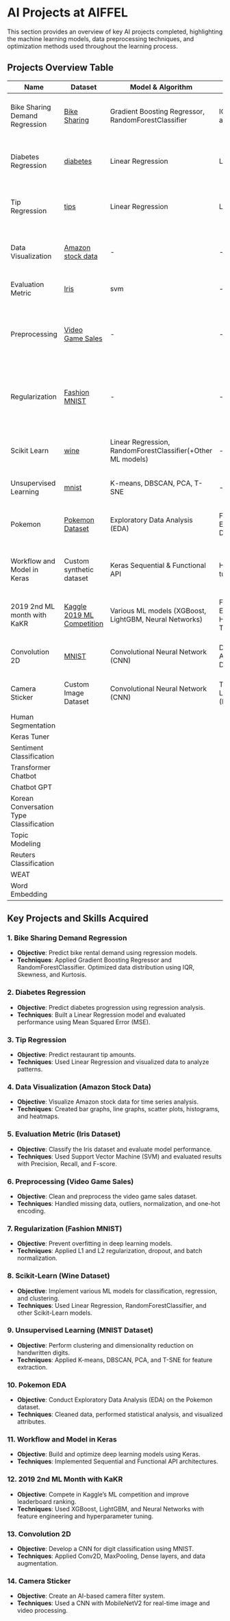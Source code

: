 # AI Projects at AIFFEL

This section provides an overview of key AI projects completed, highlighting the machine learning models, data preprocessing techniques, and optimization methods used throughout the learning process.

## Projects Overview Table

| Name                        | Dataset                                                                                 | Model & Algorithm                        | Optimization               | Result                                         | Libraries                                         |
|-----------------------------|-----------------------------------------------------------------------------------------|------------------------------------------|----------------------------|------------------------------------------------|---------------------------------------------------|
| Bike Sharing Demand Regression | [Bike Sharing](https://www.kaggle.com/code/gauravduttakiit/bike-sharing-multiple-linear-regression) | Gradient Boosting Regressor, <br> RandomForestClassifier             | IQR, Skewness and Kurtosis         | R2(score_train: 0.99, score_val: 0.95)                        | numpy, pandas, matplotlib, seaborn, scipy         |
| Diabetes Regression          | [diabetes](https://scikit-learn.org/stable/modules/generated/sklearn.datasets.load_diabetes.html)   | Linear Regression                                               | Learning Rate                     | MSE                                                           | numpy, pandas, sklearn, matplotlib, seaborn       |
| Tip Regression               | [tips]()                                                                                            | Linear Regression                                               | Learning Rate                     | MSE                                                           | numpy, pandas, sklearn, matplotlib, seaborn       |
| Data Visualization           | [Amazon stock data](https://finance.yahoo.com/quote/AMZN/history/?p=AMZN)                           | -                                                              | -                                 | Bar graph, Line graph, Scatter plot, Histogram, Heatmap        | matplotlib, pandas, datetime, numpy, seaborn      |
| Evaluation Metric            | [Iris](https://scikit-learn.org/stable/auto_examples/model_selection/plot_precision_recall.html)     | svm                                                            | -                                 | Precision, Recall, F-score                                    | sklearn(svm, roc_curve, auc)                      |
| Preprocessing                | [Video Game Sales](https://www.kaggle.com/datasets/gregorut/videogamesales)                         | -                                                              | -                                 | Missing data, Outlier, Normalization, Duplicates, One-hot encoding, Binning | os, pandas, numpy                                |
| Regularization               | [Fashion MNIST](https://keras.io/api/datasets/fashion_mnist/)                                       | -                                                              | -                                 | L1 Regularization, L2 Regularization, Lp norm, Dropout, Batch Normalization | sklearn, pandas, numpy                            |
| Scikit Learn                 | [wine](https://www.kaggle.com/code/cristianlapenta/wine-dataset-sklearn-machine-learning-project)   | Linear Regression, <br> RandomForestClassifier(+Other ML models)     | -                                 | Classification, Regression, Clustering, Dimensionality reduction | sklearn, pandas                                   |
| Unsupervised Learning        | [mnist](https://www.openml.org/search?type=data&status=active&id=554&sort=runs)                     | K-means, DBSCAN, PCA, T-SNE                                     | -                                 | -                                                             | sklearn, pandas, os, numpy                        |
| Pokemon                            | [Pokemon Dataset](https://www.kaggle.com/rounakbanik/pokemon)                                  | Exploratory Data Analysis (EDA)                           | Feature Engineering, Data Cleaning       | Statistical insights, visualization of Pokemon attributes   | pandas, numpy, matplotlib, seaborn              |
| Workflow and Model in Keras        | Custom synthetic dataset                                                                       | Keras Sequential & Functional API                        | Hyperparameter tuning                     | Built and analyzed deep learning models in Keras            | tensorflow, keras                               |
| 2019 2nd ML month with KaKR        | [Kaggle 2019 ML Competition](https://www.kaggle.com/c/2019-2nd-ml-month-with-kakr)            | Various ML models (XGBoost, <br> LightGBM, Neural Networks)    | Feature Engineering, Hyperparameter Tuning | Competitive leaderboard submission                      | sklearn, pandas, numpy, XGBoost, LightGBM       |
| Convolution 2D                     | [MNIST](https://keras.io/api/datasets/mnist/)                                                 | Convolutional Neural Network (CNN)                        | Data Augmentation, Dropout                 | Achieved high accuracy in digit classification            | tensorflow, keras, matplotlib                   |
| Camera Sticker                     | Custom Image Dataset                                                                          | Convolutional Neural Network (CNN)                        | Transfer Learning (MobileNetV2)            | Real-time camera filters using deep learning              | tensorflow, keras, OpenCV                        |
| Human Segmentation                    |         |                   |              |        |           |
| Keras Tuner                           |         |                   |              |        |           |
| Sentiment Classification              |         |                   |              |        |           |
| Transformer Chatbot                   |         |                   |              |        |           |
| Chatbot GPT                           |         |                   |              |        |           |
| Korean Conversation Type Classification |       |                   |              |        |           |
| Topic Modeling                        |         |                   |              |        |           |
| Reuters Classification                |         |                   |              |        |           |
| WEAT                                  |         |                   |              |        |           |
| Word Embedding                        |         |                   |              |        |           |




## Key Projects and Skills Acquired

### 1. Bike Sharing Demand Regression  
- **Objective**: Predict bike rental demand using regression models.  
- **Techniques**: Applied Gradient Boosting Regressor and RandomForestClassifier. Optimized data distribution using IQR, Skewness, and Kurtosis.  

### 2. Diabetes Regression  
- **Objective**: Predict diabetes progression using regression analysis.  
- **Techniques**: Built a Linear Regression model and evaluated performance using Mean Squared Error (MSE).  

### 3. Tip Regression  
- **Objective**: Predict restaurant tip amounts.  
- **Techniques**: Used Linear Regression and visualized data to analyze patterns.  

### 4. Data Visualization (Amazon Stock Data)  
- **Objective**: Visualize Amazon stock data for time series analysis.  
- **Techniques**: Created bar graphs, line graphs, scatter plots, histograms, and heatmaps.  

### 5. Evaluation Metric (Iris Dataset)  
- **Objective**: Classify the Iris dataset and evaluate model performance.  
- **Techniques**: Used Support Vector Machine (SVM) and evaluated results with Precision, Recall, and F-score.  

### 6. Preprocessing (Video Game Sales)  
- **Objective**: Clean and preprocess the video game sales dataset.  
- **Techniques**: Handled missing data, outliers, normalization, and one-hot encoding.  

### 7. Regularization (Fashion MNIST)  
- **Objective**: Prevent overfitting in deep learning models.  
- **Techniques**: Applied L1 and L2 regularization, dropout, and batch normalization.  

### 8. Scikit-Learn (Wine Dataset)  
- **Objective**: Implement various ML models for classification, regression, and clustering.  
- **Techniques**: Used Linear Regression, RandomForestClassifier, and other Scikit-Learn models.  

### 9. Unsupervised Learning (MNIST Dataset)  
- **Objective**: Perform clustering and dimensionality reduction on handwritten digits.  
- **Techniques**: Applied K-means, DBSCAN, PCA, and T-SNE for feature extraction.  

### 10. Pokemon EDA  
- **Objective**: Conduct Exploratory Data Analysis (EDA) on the Pokemon dataset.  
- **Techniques**: Cleaned data, performed statistical analysis, and visualized attributes.  

### 11. Workflow and Model in Keras  
- **Objective**: Build and optimize deep learning models using Keras.  
- **Techniques**: Implemented Sequential and Functional API architectures.  

### 12. 2019 2nd ML Month with KaKR  
- **Objective**: Compete in Kaggle’s ML competition and improve leaderboard ranking.  
- **Techniques**: Used XGBoost, LightGBM, and Neural Networks with feature engineering and hyperparameter tuning.  

### 13. Convolution 2D  
- **Objective**: Develop a CNN for digit classification using MNIST.  
- **Techniques**: Applied Conv2D, MaxPooling, Dense layers, and data augmentation.  

### 14. Camera Sticker  
- **Objective**: Create an AI-based camera filter system.  
- **Techniques**: Used a CNN with MobileNetV2 for real-time image and video processing.  
